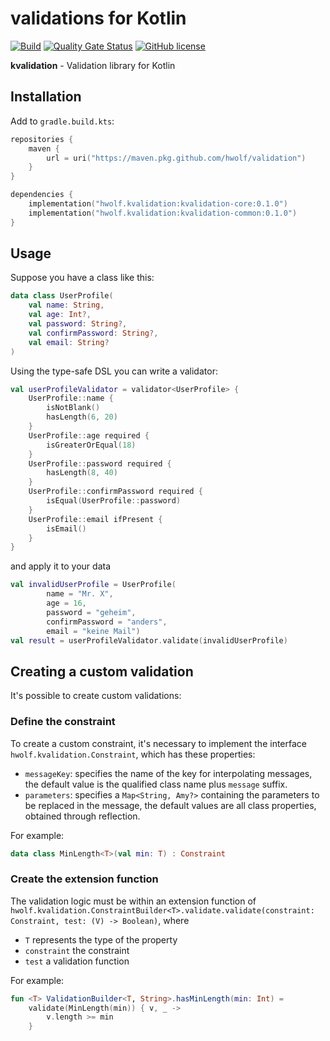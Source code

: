 # validations for Kotlin

[![Build](https://github.com/hwolf/validation/actions/workflows/build.yaml/badge.svg)](https://github.com/hwolf/validation/actions/workflows/build.yaml)
[![Quality Gate Status](https://sonarcloud.io/api/project_badges/measure?project=hwolf_validation&metric=alert_status)](https://sonarcloud.io/summary/new_code?id=hwolf_validation)
[![GitHub license](https://img.shields.io/badge/license-Apache%20License%202.0-blue.svg?style=flat)](https://www.apache.org/licenses/LICENSE-2.0)

**kvalidation** -  Validation library for Kotlin

## Installation

Add to `gradle.build.kts`:

```kotlin
repositories {
    maven {
        url = uri("https://maven.pkg.github.com/hwolf/validation")
    }
}

dependencies {
    implementation("hwolf.kvalidation:kvalidation-core:0.1.0")
    implementation("hwolf.kvalidation:kvalidation-common:0.1.0")
}
```

## Usage

Suppose you have a class like this:
```kotlin
data class UserProfile(
    val name: String,
    val age: Int?,
    val password: String?,
    val confirmPassword: String?,
    val email: String?
)
```
Using the type-safe DSL you can write a validator:
```kotlin
val userProfileValidator = validator<UserProfile> {
    UserProfile::name {
        isNotBlank()
        hasLength(6, 20)
    }
    UserProfile::age required {
        isGreaterOrEqual(18)
    }
    UserProfile::password required {
        hasLength(8, 40)
    }
    UserProfile::confirmPassword required {
        isEqual(UserProfile::password)
    }
    UserProfile::email ifPresent {
        isEmail()
    }
}
```
and apply it to your data
```kotlin
val invalidUserProfile = UserProfile(
        name = "Mr. X",
        age = 16,
        password = "geheim",
        confirmPassword = "anders",
        email = "keine Mail")
val result = userProfileValidator.validate(invalidUserProfile)
```

## Creating a custom validation

It's possible to create custom validations:

### Define the constraint

To create a custom constraint, it's necessary to implement the interface 
`hwolf.kvalidation.Constraint`, which has these properties:
* `messageKey`: specifies the name of the key for interpolating messages, the default 
  value is the qualified class name plus `message` suffix.
* `parameters`: specifies a `Map<String, Amy?>` containing the parameters to be 
  replaced in the message, the default values are all class properties, obtained 
  through reflection.

For example:

```kotlin
data class MinLength<T>(val min: T) : Constraint
```

### Create the extension function

The validation logic must be within an extension function of 
`hwolf.kvalidation.ConstraintBuilder<T>.validate.validate(constraint: Constraint, test: (V) -> Boolean)`, where 
* `T` represents the type of the property
* `constraint` the constraint
* `test` a validation function

For example:

```kotlin
fun <T> ValidationBuilder<T, String>.hasMinLength(min: Int) =
    validate(MinLength(min)) { v, _ ->
        v.length >= min
    }
```
